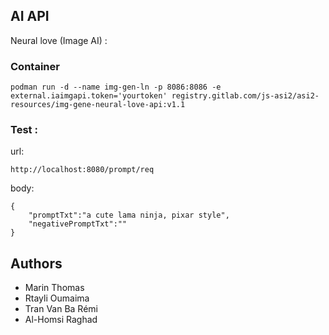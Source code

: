 ## AI API 
Neural love (Image AI) :

### Container
```
podman run -d --name img-gen-ln -p 8086:8086 -e external.iaimgapi.token='yourtoken' registry.gitlab.com/js-asi2/asi2-resources/img-gene-neural-love-api:v1.1
```
### Test :
url:  
```
http://localhost:8080/prompt/req
```
body:
```
{
    "promptTxt":"a cute lama ninja, pixar style",
    "negativePromptTxt":""
}
```



## Authors
- Marin Thomas
- Rtayli Oumaima
- Tran Van Ba Rémi
- Al-Homsi Raghad

